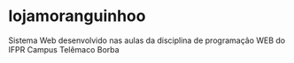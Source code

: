 # lojamoranguinhoo
Sistema Web desenvolvido nas aulas da disciplina de programação WEB do IFPR Campus Telêmaco Borba
